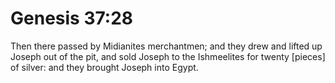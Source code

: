 # Genesis 37:28

Then there passed by Midianites merchantmen; and they drew and lifted up Joseph out of the pit, and sold Joseph to the Ishmeelites for twenty [pieces] of silver: and they brought Joseph into Egypt.